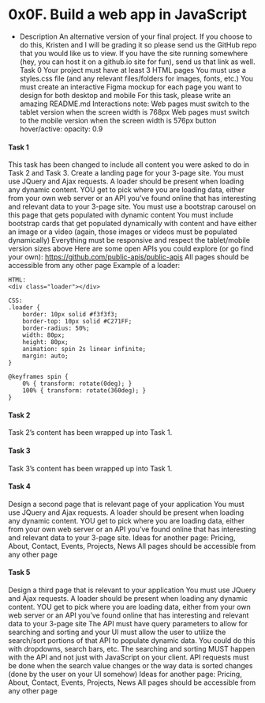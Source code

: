 # 0x0F. Build a web app in JavaScript
* Description
An alternative version of your final project. If you choose to do this, Kristen and I will be grading it so please send us the GitHub repo that you would like us to view. If you have the site running somewhere (hey, you can host it on a github.io site for fun), send us that link as well.
Task 0
Your project must have at least 3 HTML pages
You must use a styles.css file (and any relevant files/folders for images, fonts, etc.)
You must create an interactive Figma mockup for each page you want to design for both desktop and mobile
For this task, please write an amazing README.md
Interactions note:
Web pages must switch to the tablet version when the screen width is 768px
Web pages must switch to the mobile version when the screen width is 576px
button hover/active: opacity: 0.9

#### Task 1
This task has been changed to include all content you were asked to do in Task 2 and Task 3.
Create a landing page for your 3-page site.
You must use JQuery and Ajax requests.
A loader should be present when loading any dynamic content.
YOU get to pick where you are loading data, either from your own web server or an API you’ve found online that has interesting and relevant data to your 3-page site.
You must use a bootstrap carousel on this page that gets populated with dynamic content
You must include bootstrap cards that get populated dynamically with content and have either an image or a video (again, those images or videos must be populated dynamically)
Everything must be responsive and respect the tablet/mobile version sizes above
Here are some open APIs you could explore (or go find your own): https://github.com/public-apis/public-apis
All pages should be accessible from any other page
Example of a loader:
```
HTML:
<div class="loader"></div>

CSS:
.loader {
    border: 10px solid #f3f3f3;
    border-top: 10px solid #C271FF;
    border-radius: 50%;
    width: 80px;
    height: 80px;
    animation: spin 2s linear infinite;
    margin: auto;
}

@keyframes spin {
    0% { transform: rotate(0deg); }
    100% { transform: rotate(360deg); }
}
```

#### Task 2
Task 2’s content has been wrapped up into Task 1.

#### Task 3
Task 3’s content has been wrapped up into Task 1.

#### Task 4
Design a second page that is relevant page of your application
You must use JQuery and Ajax requests.
A loader should be present when loading any dynamic content.
YOU get to pick where you are loading data, either from your own web server or an API you’ve found online that has interesting and relevant data to your 3-page site.
Ideas for another page: Pricing, About, Contact, Events, Projects, News
All pages should be accessible from any other page

#### Task 5
Design a third page that is  relevant to your application
You must use JQuery and Ajax requests.
A loader should be present when loading any dynamic content.
YOU get to pick where you are loading data, either from your own web server or an API you’ve found online that has interesting and relevant data to your 3-page site
The API must have query parameters to allow for searching and sorting and your UI must allow the user to utilize the search/sort portions of that API to populate dynamic data. You could do this with dropdowns, search bars, etc.
The searching and sorting MUST happen with the API and not just with JavaScript on your client.
API requests must be done when the search value changes or the way data is sorted changes (done by the user on your UI somehow)
Ideas for another page: Pricing, About, Contact, Events, Projects, News
All pages should be accessible from any other page

